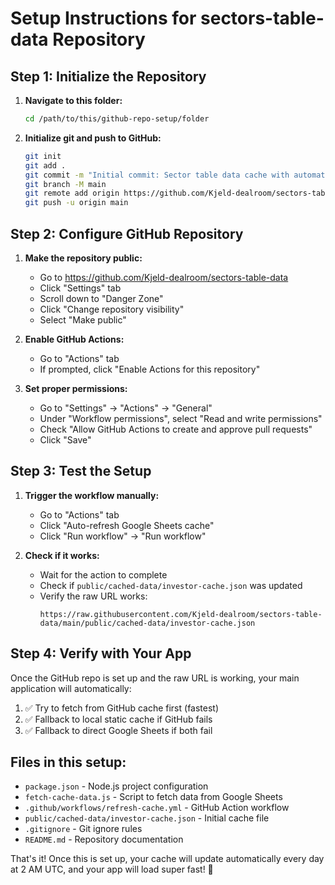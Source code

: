 # Setup Instructions for sectors-table-data Repository

## Step 1: Initialize the Repository

1. **Navigate to this folder:**
   ```bash
   cd /path/to/this/github-repo-setup/folder
   ```

2. **Initialize git and push to GitHub:**
   ```bash
   git init
   git add .
   git commit -m "Initial commit: Sector table data cache with automated updates"
   git branch -M main
   git remote add origin https://github.com/Kjeld-dealroom/sectors-table-data.git
   git push -u origin main
   ```

## Step 2: Configure GitHub Repository

1. **Make the repository public:**
   - Go to https://github.com/Kjeld-dealroom/sectors-table-data
   - Click "Settings" tab
   - Scroll down to "Danger Zone"
   - Click "Change repository visibility"
   - Select "Make public"

2. **Enable GitHub Actions:**
   - Go to "Actions" tab
   - If prompted, click "Enable Actions for this repository"

3. **Set proper permissions:**
   - Go to "Settings" → "Actions" → "General"
   - Under "Workflow permissions", select "Read and write permissions"
   - Check "Allow GitHub Actions to create and approve pull requests"
   - Click "Save"

## Step 3: Test the Setup

1. **Trigger the workflow manually:**
   - Go to "Actions" tab
   - Click "Auto-refresh Google Sheets cache"
   - Click "Run workflow" → "Run workflow"

2. **Check if it works:**
   - Wait for the action to complete
   - Check if `public/cached-data/investor-cache.json` was updated
   - Verify the raw URL works:
     ```
     https://raw.githubusercontent.com/Kjeld-dealroom/sectors-table-data/main/public/cached-data/investor-cache.json
     ```

## Step 4: Verify with Your App

Once the GitHub repo is set up and the raw URL is working, your main application will automatically:

1. ✅ Try to fetch from GitHub cache first (fastest)
2. ✅ Fallback to local static cache if GitHub fails  
3. ✅ Fallback to direct Google Sheets if both fail

## Files in this setup:

- `package.json` - Node.js project configuration
- `fetch-cache-data.js` - Script to fetch data from Google Sheets
- `.github/workflows/refresh-cache.yml` - GitHub Action workflow
- `public/cached-data/investor-cache.json` - Initial cache file
- `.gitignore` - Git ignore rules
- `README.md` - Repository documentation

That's it! Once this is set up, your cache will update automatically every day at 2 AM UTC, and your app will load super fast! 🚀
